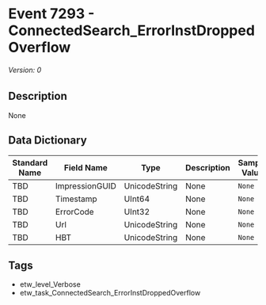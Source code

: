 # Event 7293 - ConnectedSearch_ErrorInstDroppedOverflow
###### Version: 0

## Description
None

## Data Dictionary
|Standard Name|Field Name|Type|Description|Sample Value|
|---|---|---|---|---|
|TBD|ImpressionGUID|UnicodeString|None|`None`|
|TBD|Timestamp|UInt64|None|`None`|
|TBD|ErrorCode|UInt32|None|`None`|
|TBD|Url|UnicodeString|None|`None`|
|TBD|HBT|UnicodeString|None|`None`|

## Tags
* etw_level_Verbose
* etw_task_ConnectedSearch_ErrorInstDroppedOverflow